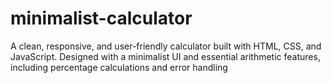 # minimalist-calculator
A clean, responsive, and user-friendly calculator built with HTML, CSS, and JavaScript. Designed with a minimalist UI and essential arithmetic features, including percentage calculations and error handling
